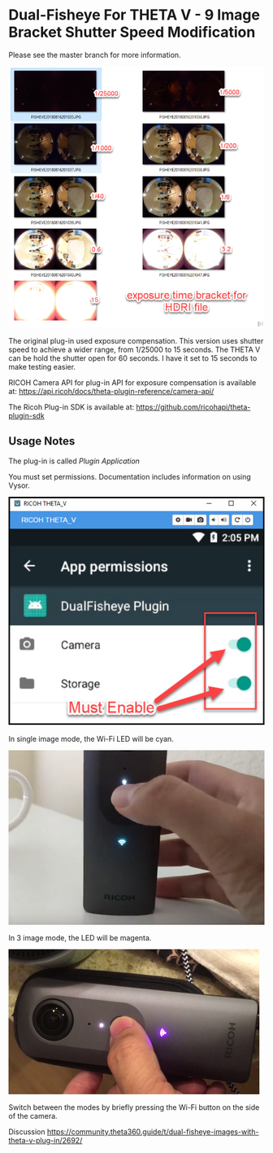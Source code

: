 # Dual-Fisheye For THETA V - 9 Image Bracket Shutter Speed Modification

Please see the master branch for more information.

![9 image shutter speed](doc/img/9-image-shutter.png)

The original plug-in used exposure compensation.
This version uses shutter speed to achieve a wider range, from 1/25000 to
15 seconds. The THETA V can be hold the shutter open for 60 seconds. I have 
it set to 15 seconds to make testing easier.


RICOH Camera API for plug-in API for exposure compensation is available at:
https://api.ricoh/docs/theta-plugin-reference/camera-api/

The Ricoh Plug-in SDK is available at:
https://github.com/ricohapi/theta-plugin-sdk

## Usage Notes

The plug-in is called *Plugin Application*

You must set permissions. Documentation includes information on using Vysor.

![set permissions](doc/img/set-permissions.jpg)

In single image mode, the Wi-Fi LED will be cyan.

![single image](doc/img/single-image-led.png)

In 3 image mode, the LED will be magenta.

![9 image](doc/img/7-image-led.png)

Switch between the modes by briefly pressing the Wi-Fi button on the side
of the camera.

Discussion
https://community.theta360.guide/t/dual-fisheye-images-with-theta-v-plug-in/2692/